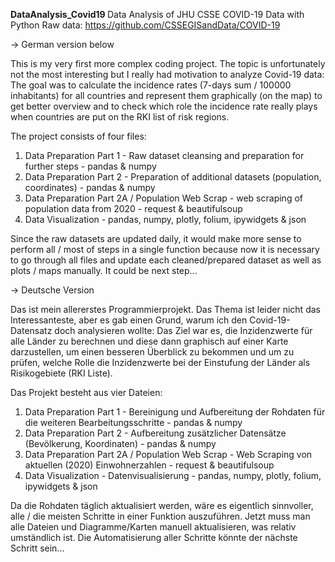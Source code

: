 <b> DataAnalysis_Covid19 </b>
Data Analysis of JHU CSSE COVID-19 Data with Python
Raw data: https://github.com/CSSEGISandData/COVID-19

-> German version below

This is my very first more complex coding project. 
The topic is unfortunately not the most interesting but I really had motivation to analyze Covid-19 data: 
The goal was to calculate the incidence rates (7-days sum / 100000 inhabitants) for all countries and represent them graphically (on the map) to get better overview and to check which role the incidence rate really plays when countries are put on the RKI list of risk regions. 

The project consists of four files:
1) Data Preparation Part 1 - Raw dataset cleansing and preparation for further steps - pandas & numpy
2) Data Preparation Part 2 - Preparation of additional datasets (population, coordinates) - pandas & numpy
3) Data Preparation Part 2A / Population Web Scrap - web scraping of population data from 2020 - request & beautifulsoup
4) Data Visualization - pandas, numpy, plotly, folium, ipywidgets & json

Since the raw datasets are updated daily, it would make more sense to perform all / most of steps in a single function because now it is necessary to go through all files and update each cleaned/prepared dataset as well as plots / maps manually. It could be next step...

-> Deutsche Version

Das ist mein allererstes Programmierprojekt.
Das Thema ist leider nicht das Interessanteste, aber es gab einen Grund, warum ich den Covid-19-Datensatz doch analysieren wollte:
Das Ziel war es, die Inzidenzwerte für alle Länder zu berechnen und diese dann graphisch auf einer Karte darzustellen, um einen besseren Überblick zu bekommen und um zu prüfen, welche Rolle die Inzidenzwerte bei der Einstufung der Länder als Risikogebiete (RKI Liste).

Das Projekt besteht aus vier Dateien:
1) Data Preparation Part 1 - Bereinigung und Aufbereitung der Rohdaten für die weiteren Bearbeitungsschritte - pandas & numpy
2) Data Preparation Part 2 - Aufbereitung zusätzlicher Datensätze (Bevölkerung, Koordinaten) - pandas & numpy
3) Data Preparation Part 2A / Population Web Scrap - Web Scraping von aktuellen (2020) Einwohnerzahlen - request & beautifulsoup
4) Data Visualization - Datenvisualisierung -  pandas, numpy, plotly, folium, ipywidgets & json

Da die Rohdaten täglich aktualisiert werden, wäre es eigentlich sinnvoller, alle / die meisten Schritte in einer Funktion auszuführen. Jetzt muss man alle Dateien und Diagramme/Karten manuell aktualisieren, was relativ umständlich ist. Die Automatisierung aller Schritte könnte der nächste Schritt sein...

